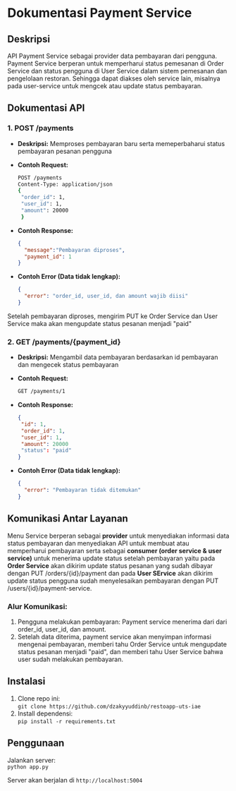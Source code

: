 # Dokumentasi Payment Service

## Deskripsi
API Payment Service sebagai provider data pembayaran dari pengguna. Payment Service berperan untuk memperharui status pemesanan di Order Service dan status pengguna di User Service dalam sistem pemesanan dan pengelolaan restoran. Sehingga dapat diakses oleh service lain, misalnya pada user-service untuk mengcek atau update status pembayaran.

## Dokumentasi API

### 1. **POST /payments**
   - **Deskripsi:** Memproses pembayaran baru serta memeperbaharui status pembayaran pesanan pengguna
   - **Contoh Request:**
     ```bash
     POST /payments
     Content-Type: application/json
     {
      "order_id": 1,
      "user_id": 1,
      "amount": 20000
      }
     ```
   - **Contoh Response:**
     ```json
     {
       "message":"Pembayaran diproses", 
       "payment_id": 1
     }
     ```

   - **Contoh Error (Data tidak lengkap):**
     ```json
     {
       "error": "order_id, user_id, dan amount wajib diisi"
     }
     ```
Setelah pembayaran diproses, mengirim PUT ke Order Service dan User Service maka akan mengupdate status pesanan menjadi "paid"
     

### 2. **GET /payments/{payment_id}** 
   - **Deskripsi:** Mengambil data pembayaran berdasarkan id pembayaran dan mengecek status pembayaran
   - **Contoh Request:**
     ```bash
     GET /payments/1
     ```
   - **Contoh Response:**
     ```json
     {
      "id": 1,
      "order_id": 1,
      "user_id": 1,
      "amount": 20000
      "status": "paid"
     }
     ```

   - **Contoh Error (Data tidak lengkap):**
     ```json
     {
       "error": "Pembayaran tidak ditemukan"
     }
     ```

## Komunikasi Antar Layanan
Menu Service berperan sebagai **provider** untuk menyediakan informasi data status pembayaran dan menyediakan API untuk membuat atau memperharui pembayaran serta sebagai **consumer (order service & user service)** untuk menerima update status setelah pembayaran yaitu pada **Order Service** akan dikirim update status pesanan yang sudah dibayar dengan PUT /orders/{id}/payment dan pada **User SErvice** akan dikirim update status pengguna sudah menyelesaikan pembayaran dengan PUT /users/{id}/payment-service.

### Alur Komunikasi:
1. Pengguna melakukan pembayaran: Payment service menerima dari dari order_id, user_id, dan amount.
2. Setelah data diterima, payment service akan menyimpan informasi mengenai pembayaran, memberi tahu Order Service untuk mengupdate status pesanan menjadi "paid", dan memberi tahu User Service bahwa user sudah melakukan pembayaran.

## Instalasi
1. Clone repo ini:  
   `git clone https://github.com/dzakyyuddinb/restoapp-uts-iae`
2. Install dependensi:  
   `pip install -r requirements.txt`

## Penggunaan
Jalankan server:  
`python app.py`

Server akan berjalan di `http://localhost:5004`